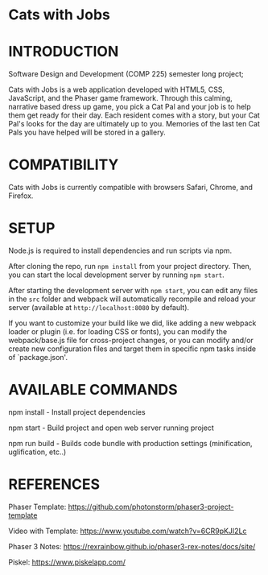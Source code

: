 # Cats with Jobs

# INTRODUCTION

Software Design and Development (COMP 225) semester long project;

Cats with Jobs is a web application developed with HTML5, CSS, JavaScript, and the Phaser game framework. Through this calming, narrative based dress up game, you pick a Cat Pal and your job is to help them get ready for their day. Each resident comes with a story, but your Cat Pal's looks for the day are ultimately up to you. Memories of the last ten Cat Pals you have helped will be stored in a gallery.

# COMPATIBILITY

Cats with Jobs is currently compatible with browsers Safari, Chrome, and Firefox. 


# SETUP

Node.js is required to install dependencies and run scripts via npm.

After cloning the repo, run `npm install` from your project directory. Then, you can start the local development server by running `npm start`.

After starting the development server with `npm start`, you can edit any files in the `src` folder and webpack will automatically recompile and reload your server (available at `http://localhost:8080` by default).

If you want to customize your build like we did, like adding a new webpack loader or plugin (i.e. for loading CSS or fonts), you can modify the webpack/base.js file for cross-project changes, or you can modify and/or create new configuration files and target them in specific npm tasks inside of `package.json'.


# AVAILABLE COMMANDS

npm install - Install project dependencies

npm start - Build project and open web server running project

npm run build - Builds code bundle with production settings (minification, uglification, etc..)


# REFERENCES

Phaser Template: https://github.com/photonstorm/phaser3-project-template

Video with Template: https://www.youtube.com/watch?v=6CR9pKJI2Lc

Phaser 3 Notes: https://rexrainbow.github.io/phaser3-rex-notes/docs/site/

Piskel: https://www.piskelapp.com/













